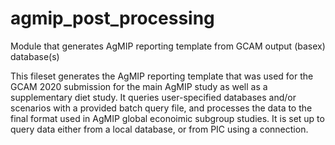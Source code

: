 # agmip_post_processing
Module that generates AgMIP reporting template from GCAM output (basex) database(s)

This fileset generates the AgMIP reporting template that was used for the GCAM 2020 submission for the main AgMIP study as well as a supplementary diet study. It queries user-specified databases and/or scenarios with a provided batch query file, and processes the data to the final format used in AgMIP global econoimic subgroup studies. It is set up to query data either from a local database, or from PIC using a connection.